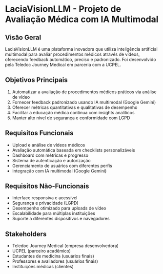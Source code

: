# LaciaVisionLLM - Projeto de Avaliação Médica com IA Multimodal

## Visão Geral
LaciaVisionLLM é uma plataforma inovadora que utiliza inteligência artificial multimodal para avaliar procedimentos médicos através de vídeos, oferecendo feedback automático, preciso e padronizado. Foi desenvolvido pela Teledoc Journey Medical em parceria com a UCPEL.

## Objetivos Principais
1. Automatizar a avaliação de procedimentos médicos práticos via análise de vídeo
2. Fornecer feedback padronizado usando IA multimodal (Google Gemini)
3. Oferecer métricas quantitativas e qualitativas de desempenho
4. Facilitar a educação médica contínua com insights analíticos
5. Manter alto nível de segurança e conformidade com LGPD

## Requisitos Funcionais
- Upload e análise de vídeos médicos
- Avaliação automática baseada em checklists personalizáveis
- Dashboard com métricas e progresso
- Sistema de autenticação e autorização
- Gerenciamento de usuários com diferentes perfis
- Integração com IA multimodal (Google Gemini)

## Requisitos Não-Funcionais
- Interface responsiva e acessível
- Segurança e privacidade (LGPD)
- Desempenho otimizado para uploads de vídeo
- Escalabilidade para múltiplas instituições
- Suporte a diferentes dispositivos e navegadores

## Stakeholders
- Teledoc Journey Medical (empresa desenvolvedora)
- UCPEL (parceiro acadêmico)
- Estudantes de medicina (usuários finais)
- Professores e avaliadores (usuários finais)
- Instituições médicas (clientes)
